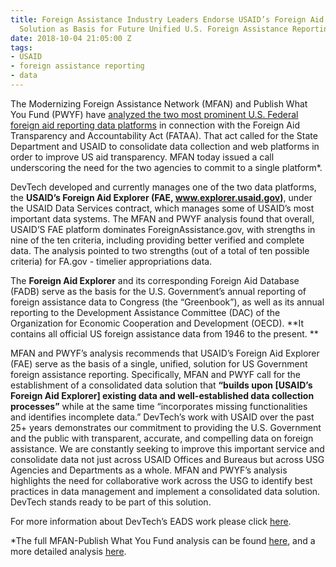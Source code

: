 ```yaml
---
title: Foreign Assistance Industry Leaders Endorse USAID’s Foreign Aid Explorer Data
  Solution as Basis for Future Unified U.S. Foreign Assistance Reporting
date: 2018-10-04 21:05:00 Z
tags:
- USAID
- foreign assistance reporting
- data
---
```


The Modernizing Foreign Assistance Network (MFAN) and Publish What You Fund (PWYF) have [analyzed the two most prominent U.S. Federal foreign aid reporting data platforms](http://modernizeaid.net/wp-content/uploads/2018/10/Improving-Aid-Data.pdf) in connection with the Foreign Aid Transparency and Accountability Act (FATAA). That act called for the State Department and USAID to consolidate data collection and web platforms in order to improve US aid transparency.  MFAN today issued a call underscoring the need for the two agencies to commit to a single platform*.  

DevTech developed and currently manages one of the two data platforms, the **USAID’s Foreign Aid Explorer (FAE, www.explorer.usaid.gov)**, under the USAID Data Services contract, which manages some of USAID’s most important data systems. The MFAN and PWYF analysis found that overall, USAID’S FAE platform dominates ForeignAssistance.gov, with strengths in nine of the ten criteria, including providing better verified and complete data. The analysis pointed to two strengths (out of a total of ten possible criteria) for FA.gov - timelier appropriations data.

The **Foreign Aid Explorer** and its corresponding Foreign Aid Database (FADB) serve as the basis for the U.S. Government’s annual reporting of foreign assistance data to Congress (the “Greenbook”), as well as its annual reporting to the Development Assistance Committee (DAC) of the Organization for Economic Cooperation and Development (OECD). **It contains all official US foreign assistance data from 1946 to the present. **

MFAN and PWYF’s analysis recommends that USAID’s Foreign Aid Explorer (FAE) serve as the basis of a single, unified, solution for US Government foreign assistance reporting. Specifically, MFAN and PWYF call for the establishment of a consolidated data solution that **“builds upon [USAID’s Foreign Aid Explorer] existing data and well-established data collection processes”** while at the same time “incorporates missing functionalities and identifies incomplete data.”
DevTech’s work with USAID over the past 25+ years demonstrates our commitment to providing the U.S. Government and the public with transparent, accurate, and compelling data on foreign assistance. We are constantly seeking to improve this important service and consolidate data not just across USAID Offices and Bureaus but across USG Agencies and Departments as a whole. MFAN and PWYF’s analysis highlights the need for collaborative work across the USG to identify best practices in data management and implement a consolidated data solution.  DevTech stands ready to be part of this solution.

For more information about DevTech’s EADS work please click [here](http://devtechsys.com/projects/Economic-Analysis-and-Data-Ser/).

*The full MFAN-Publish What You Fund analysis can be found [here](http://modernizeaid.net/wp-content/uploads/2018/10/Improving-Aid-Data.pdf), and a more detailed analysis [here](http://www.modernizeaid.net/wp-content/uploads/2018/10/Dashboards.pdf).
